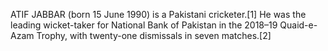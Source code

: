 ATIF JABBAR (born 15 June 1990) is a Pakistani cricketer.[1] He was the leading wicket-taker for National Bank of Pakistan in the 2018–19 Quaid-e-Azam Trophy, with twenty-one dismissals in seven matches.[2]
